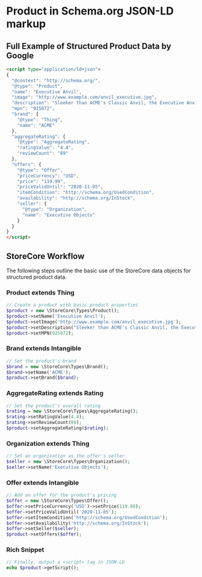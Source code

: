 Product in Schema.org JSON-LD markup
====================================

## Full Example of Structured Product Data by Google

```html
<script type="application/ld+json">
{
  "@context": "http://schema.org/",
  "@type": "Product",
  "name": "Executive Anvil",
  "image": "http://www.example.com/anvil_executive.jpg",
  "description": "Sleeker than ACME's Classic Anvil, the Executive Anvil is perfect for the business traveler looking for something to drop from a height.",
  "mpn": "925872",
  "brand": {
    "@type": "Thing",
    "name": "ACME"
  },
  "aggregateRating": {
    "@type": "AggregateRating",
    "ratingValue": "4.4",
    "reviewCount": "89"
  },
  "offers": {
    "@type": "Offer",
    "priceCurrency": "USD",
    "price": "119.99",
    "priceValidUntil": "2020-11-05",
    "itemCondition": "http://schema.org/UsedCondition",
    "availability": "http://schema.org/InStock",
    "seller": {
      "@type": "Organization",
      "name": "Executive Objects"
    }
  }
}
</script>
```

## StoreCore Workflow

The following steps outline the basic use of the StoreCore data objects for
structured product data.

### Product extends Thing

```php
// Create a product with basic product properties
$product = new \StoreCore\Types\Product();
$product->setName('Executive Anvil');
$product->setImage('http://www.example.com/anvil_executive.jpg');
$product->setDescription("Sleeker than ACME's Classic Anvil, the Executive Anvil is perfect for the business traveler looking for something to drop from a height.");
$product->setMPN(925872);
```

### Brand extends Intangible

```php
// Set the product's brand
$brand = new \StoreCore\Types\Brand();
$brand->setName('ACME');
$product->setBrand($brand);
```

### AggregateRating extends Rating

```php
// Set the product's overall rating
$rating = new \StoreCore\Types\AggregateRating();
$rating->setRatingValue(4.4);
$rating->setReviewCount(89);
$product->setAggregateRating($rating);
```

### Organization extends Thing

```php
// Set an organization as the offer's seller
$seller = new \StoreCore\Types\Organization();
$seller->setName('Executive Objects');
```

### Offer extends Intangible

```php
// Add an offer for the product's pricing
$offer = new \StoreCore\Types\Offer();
$offer->setPriceCurrency('USD')->setPrice(119.99);
$offer->setPriceValidUntil('2020-11-05');
$offer->setItemCondition('http://schema.org/UsedCondition');
$offer->setAvailability('http://schema.org/InStock');
$offer->setSeller($seller);
$product->setOffers($offer);
```

### Rich Snippet

```php
// Finally, output a <script> tag in JSON-LD
echo $product->getScript();
```
